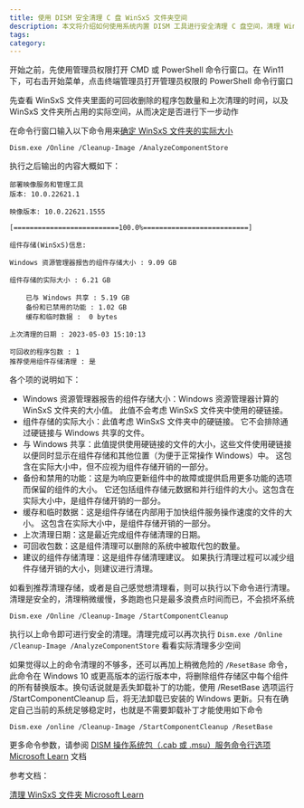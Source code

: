 ```yaml
---
title: 使用 DISM 安全清理 C 盘 WinSxS 文件夹空间
description: 本文将介绍如何使用系统内置 DISM 工具进行安全清理 C 盘空间，清理 WinSxS 文件夹里面的可回收删除的程序包空间
tags: 
category: 
---
```


<!-- CreateTime:2023/5/6 14:19:19 -->

<!-- 发布 -->
<!-- 博客 -->

开始之前，先使用管理员权限打开 CMD 或 PowerShell 命令行窗口。在 Win11 下，可右击开始菜单，点击终端管理员打开管理员权限的 PowerShell 命令行窗口

先查看 WinSxS 文件夹里面的可回收删除的程序包数量和上次清理的时间，以及 WinSxS 文件夹所占用的实际空间，从而决定是否进行下一步动作

在命令行窗口输入以下命令用来[确定 WinSxS 文件夹的实际大小](https://learn.microsoft.com/zh-cn/windows-hardware/manufacture/desktop/determine-the-actual-size-of-the-winsxs-folder?view=windows-11)

```
Dism.exe /Online /Cleanup-Image /AnalyzeComponentStore
```

执行之后输出的内容大概如下：

```
部署映像服务和管理工具
版本: 10.0.22621.1

映像版本: 10.0.22621.1555

[==========================100.0%==========================]

组件存储(WinSxS)信息:

Windows 资源管理器报告的组件存储大小 : 9.09 GB

组件存储的实际大小 : 6.21 GB

    已与 Windows 共享 : 5.19 GB
    备份和已禁用的功能 : 1.02 GB
    缓存和临时数据 :  0 bytes

上次清理的日期 : 2023-05-03 15:10:13

可回收的程序包数 : 1
推荐使用组件存储清理 : 是
```

各个项的说明如下：

- Windows 资源管理器报告的组件存储大小：Windows 资源管理器计算的 WinSxS 文件夹的大小值。 此值不会考虑 WinSxS 文件夹中使用的硬链接。
- 组件存储的实际大小：此值考虑 WinSxS 文件夹中的硬链接。 它不会排除通过硬链接与 Windows 共享的文件。
- 与 Windows 共享：此值提供使用硬链接的文件的大小，这些文件使用硬链接以便同时显示在组件存储和其他位置（为便于正常操作 Windows）中。 这包含在实际大小中，但不应视为组件存储开销的一部分。
- 备份和禁用的功能：这是为响应更新组件中的故障或提供启用更多功能的选项而保留的组件的大小。 它还包括组件存储元数据和并行组件的大小。这包含在实际大小中，是组件存储开销的一部分。
- 缓存和临时数据：这是组件存储在内部用于加快组件服务操作速度的文件的大小。 这包含在实际大小中，是组件存储开销的一部分。
- 上次清理日期：这是最近完成组件存储清理的日期。
- 可回收包数：这是组件清理可以删除的系统中被取代包的数量。
- 建议的组件存储清理：这是组件存储清理建议。 如果执行清理过程可以减少组件存储开销的大小，则建议进行清理。

如看到推荐清理存储，或者是自己感觉想清理看，则可以执行以下命令进行清理。清理是安全的，清理稍微缓慢，多跑跑也只是最多浪费点时间而已，不会损坏系统

```
Dism.exe /Online /Cleanup-Image /StartComponentCleanup
```

执行以上命令即可进行安全的清理。清理完成可以再次执行 `Dism.exe /Online /Cleanup-Image /AnalyzeComponentStore` 看看实际清理多少空间

如果觉得以上的命令清理的不够多，还可以再加上稍微危险的 `/ResetBase` 命令，此命令在 Windows 10 或更高版本的运行版本中，将删除组件存储区中每个组件的所有替换版本。换句话说就是丢失卸载补丁的功能，使用 /ResetBase 选项运行 /StartComponentCleanup 后，将无法卸载已安装的 Windows 更新。只有在确定自己当前的系统足够稳定时，也就是不需要卸载补丁才能使用如下命令

```
Dism.exe /online /Cleanup-Image /StartComponentCleanup /ResetBase
```

更多命令参数，请参阅 [DISM 操作系统包（.cab 或 .msu）服务命令行选项 Microsoft Learn](https://learn.microsoft.com/zh-cn/windows-hardware/manufacture/desktop/dism-operating-system-package-servicing-command-line-options?view=windows-11 ) 文档


参考文档：

[清理 WinSxS 文件夹 Microsoft Learn](https://learn.microsoft.com/zh-cn/windows-hardware/manufacture/desktop/clean-up-the-winsxs-folder?view=windows-11 )
